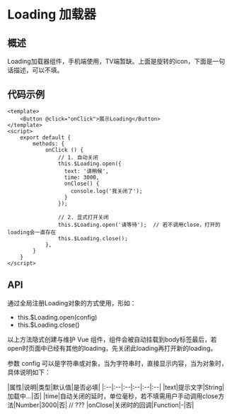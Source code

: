 # Loading 加载器
## 概述
Loading加载器组件，手机端使用，TV端暂缺。上面是旋转的icon，下面是一句话描述，可以不填。
## 代码示例
```vue
<template>
    <Button @click="onClick">展示Loading</Button>
</template>
<script>
    export default {
        methods: {
            onClick () {
                // 1. 自动关闭
                this.$Loading.open({
                  text: '请稍候',
                  time: 3000,
                  onClose() {
                    console.log('我关闭了');
                  }
                });
                
                // 2. 显式打开关闭
                this.$Loading.open('请等待');  // 若不调用close，打开的loading会一直存在
                this.$Loading.close();
            },
        }
    }
</script>
```

## API
通过全局注册Loading对象的方式使用，形如：
- this.$Loading.open(config)
- this.$Loading.close()

以上方法隐式创建与维护 Vue 组件，组件会被自动挂载到body标签最后，若open时页面中已经有其他的loading，先关闭此loading再打开新的loading。

参数 config 可以是字符串或对象，当为字符串时，直接显示内容，当为对象时，具体说明如下：

|属性|说明|类型|默认值|是否必填|
|:--|:--|:--|:--|:--|:--|
|text|提示文字|String|加载中...|否|
|time|自动关闭的延时，单位毫秒，若不填需用户手动调用close方法|Number|3000|否| // ???
|onClose|关闭时的回调|Function|-|否|

